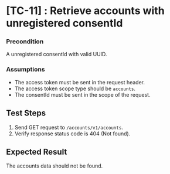 # [TC-11] : Retrieve accounts with unregistered consentId

### Precondition

A unregistered consentId with valid UUID.

### Assumptions

* The access token must be sent in the request header.
* The access token scope type should be `accounts`.
* The consentId must be sent in the scope of the request.

## Test Steps

1. Send GET request to `/accounts/v1/accounts`.
2. Verify response status code is 404 (Not found).

## Expected Result

The accounts data should not be found.
